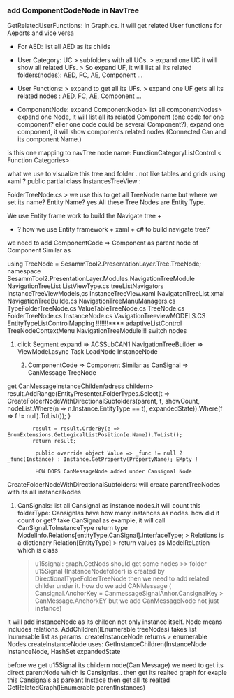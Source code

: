 ### add ComponentCodeNode in NavTree
GetRelatedUserFunctions: in Graph.cs. It will get related User functions for Aeports and vice versa

* For AED: list all AED as its childs
* User Category: UC > subfolders with all UCs. > expand one UC it will show all related UFs. > So expand UF, it will list all its related folders(nodes): AED, FC, AE, Component ... 

* User Functions: > expand to get all its UFs. > expand one UF gets all its related nodes : AED, FC, AE, Component ... 

* ComponentNode: expand ComponentNode> list all componentNodes> expand one Node, it will list all its related Component (one code for one component? eller one code could be several Component?), expand one component, it will show components related nodes (Connected Can and its component Name.)


is this one mapping to navTree node name: FunctionCategoryListControl < Function Categories>

what we use to visualize this tree and folder . not like tables and grids using xaml ?     public partial class InstancesTreeView :


FolderTreeNode.cs > we use this to get all TreeNode name but where we set its name?  Entity Name? yes All these Tree Nodes are Entity Type. 

We use Entity frame work to build the Navigate tree + 

* ? how we use Entity framework + xaml + c# to build navigate tree? 

we need to add ComponentCode => Component  as parent node of Component
Similar as 


using TreeNode = SesammTool2.PresentationLayer.Tree.TreeNode;
namespace SesammTool2.PresentationLayer.Modules.NavigationTreeModule
NavigationTreeList
ListViewType.cs
treeListNavigators
InstanceTreeViewModels,cs
InstanceTreeView.xaml
NavigatonTreeList.xmal
NavigationTreeBuilde.cs
NavigationTreeManuManagers.cs
TypeFolderTreeNode.cs
ValueTableTreeNode.cs
TreeNode.cs
FolderTreeNode.cs
InstanceNode.cs
VavigationTreeviewMODELS.CS
EntityTypeListControlMapping !!!!!!!****
adaptiveListControl
TreeNodeContextMenu
NavigationTreeModule!!! switch nodes

1. click Segment expand => ACSSubCAN1 
   NavigationTreeBuilder => ViewModel.async Task LoadNode InstanceNode

   2. ComponentCode => Component
   Similar as CanSignal => CanMessage TreeNode 


get CanMessageInstanceChilden/adress childern>      result.AddRange(EntityPresenter.FolderTypes.Select(t => CreateFolderNodeWithDirectionalSubfolders(parent, t, showCount, nodeList.Where(n => n.Instance.EntityType == t), expandedState)).Where(f => f != null).ToList());
            }

            result = result.OrderBy(e => EnumExtensions.GetLogicalListPosition(e.Name)).ToList();
            return result;

             public override object Value => _func != null ? _func(Instance) : Instance.GetProperty(PropertyName); EMpty ! 

             HOW DOES CanMessageNode added under Cansignal Node


CreateFolderNodeWithDirectionalSubfolders: will create parentTreeNodes with its all instanceNodes
1. CanSignals: list all Cansignal as instance nodes.it will count this folderType: Cansignlas have how many instances as nodes.
   how did it count or get?  take CanSignal as example, it will call CanSignal.ToInstanceType return type
   ModelInfo.Relations[entityType.CanSignal].InterfaceType; > Relations is a dictionary
   Relation[EntityType] > return values as ModelReLation which is class 

    > u15signal: 
graph.GetNods should get some nodes >>
folder u15Signal (InstanceNodefolder) is created by DirectionalTypeFolderTreeNode 
then we need to add related childer under it. 
how do we add CANMessage ( Cansignal.AnchorKey = CanmessageSignalAnhor.CansignalKey > CanMessage.AnchorkEY but we add CanMessageNode not just instance)

it will add instanceNode as its childen not only instance itself. Node means includes relations. 
AddChildren(IEnumerable<TreeNode> treeNodes) takes list Inumerable list as params: createInstanceNode returns > enumerable Nodes
createInstanceNode uses: GetInstanceChildren(InstanceNode instanceNode, HashSet<string> expandedState

before we get u15Signal its childern node(Can Message) we need to get its direct parentNode which is Cansignlas.. then get its realted graph
for exaple this Cansignals as pareant Instace then get all its realted 
GetRelatedGraph(IEnumerable<IDirectionalInstance> parentInstances)